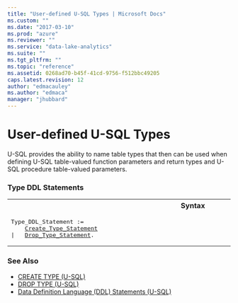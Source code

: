 ```yaml
---
title: "User-defined U-SQL Types | Microsoft Docs"
ms.custom: ""
ms.date: "2017-03-10"
ms.prod: "azure"
ms.reviewer: ""
ms.service: "data-lake-analytics"
ms.suite: ""
ms.tgt_pltfrm: ""
ms.topic: "reference"
ms.assetid: 0268ad70-b45f-41cd-9756-f512bbc49205
caps.latest.revision: 12
author: "edmacauley"
ms.author: "edmaca"
manager: "jhubbard"
---
```

# User-defined U-SQL Types
U-SQL provides the ability to name table types that then can be used when defining U-SQL table-valued function parameters and return types and U-SQL procedure table-valued parameters.  
  
### Type DDL Statements
<table><th>Syntax</th><tr><td><pre>
Type_DDL_Statement :=                                                                                    
    <a href="create-type-u-sql.md">Create_Type_Statement</a>  
|   <a href="drop-type-u-sql.md">Drop_Type_Statement</a>.  
</pre></td></tr></table>

### See Also 
* [CREATE TYPE (U-SQL)](create-type-u-sql.md)  
* [DROP TYPE (U-SQL)](drop-type-u-sql.md)  
* [Data Definition Language (DDL) Statements (U-SQL)](data-definition-language-ddl-statements-u-sql.md)   

  

